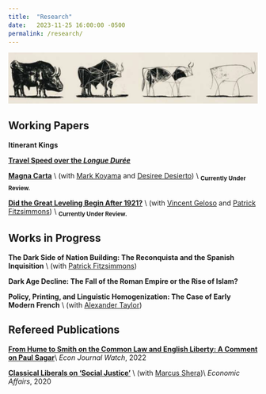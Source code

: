 ```yaml
---
title:  "Research"
date:   2023-11-25 16:00:00 -0500
permalink: /research/
---
```


![Picasso](/assets/images/\bulls.png)

## Working Papers

**Itinerant Kings**

**[Travel Speed over the *Longue Durée*](https://papers.ssrn.com/sol3/papers.cfm?abstract_id=4635304)**

**[Magna Carta](https://papers.ssrn.com/sol3/papers.cfm?abstract_id=4503918)** \\
(with [Mark Koyama](https://mason.gmu.edu/~mkoyama2/About.html) and [Desiree Desierto](https://desireedesierto.com)) \\
<sub> **Currently Under Review.**

**[Did the Great Leveling Begin After 1921?](https://papers.ssrn.com/sol3/papers.cfm?abstract_id=4579359)** \\
(with [Vincent Geloso](https://vincentgeloso.com) and [Patrick Fitzsimmons](https://www.patrubenfitz.com)) \\
<sub>**Currently Under Review.**


## Works in Progress

**The Dark Side of Nation Building: The Reconquista and the Spanish Inquisition** \\
(with [Patrick Fitzsimmons](https://www.patrubenfitz.com))

**Dark Age Decline: The Fall of the Roman Empire or the Rise of Islam?**

**Policy, Printing, and Linguistic Homogenization: The Case of Early Modern French** \\
(with [Alexander Taylor](https://alexntaylor.github.io))

## Refereed Publications

**[From Hume to Smith on the Common Law and English Liberty: A Comment on Paul Sagar](https://econjwatch.org/articles/from-hume-to-smith-on-the-common-law-and-english-liberty-a-comment-on-paul-sagar)**\\
*Econ Journal Watch*, 2022

**[Classical Liberals on ‘Social Justice’](https://onlinelibrary.wiley.com/doi/abs/10.1111/ecaf.12428)** \\
(with [Marcus Shera](https://theeconplayground.com))\\
*Economic Affairs*, 2020
